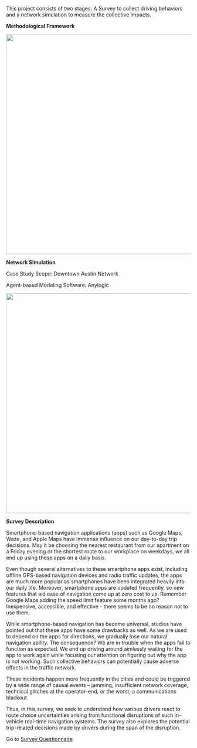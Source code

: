 

This project consists of two stages: A Survey to collect driving behaviors and a network simulation to measure the collective impacts.

**Methodological Framework**

<p align="center">
  <img width="600" src="https://user-images.githubusercontent.com/47671910/71696809-9d35d680-2d7b-11ea-8feb-6c759f797a9b.png">
</p>

**Network Simulation**

Case Study Scope: Downtown Austin Network

Agent-based Modeling Software: Anylogic

<p align="center">
  <img width="600" src="https://user-images.githubusercontent.com/47671910/64622074-5b3beb80-d3ac-11e9-83d6-7245d04bbd37.png">
</p>

**Survey Description**

Smartphone-based navigation applications (apps) such as Google Maps, Waze, and Apple Maps have immense influence on our day-to-day trip decisions. May it be choosing the nearest restaurant from our apartment on a Friday evening or the shortest route to our workplace on weekdays, we all end up using these apps on a daily basis.
 
Even though several alternatives to these smartphone apps exist, including offline GPS-based navigation devices and radio traffic updates, the apps are much more popular as smartphones have been integrated heavily into our daily life. Moreover, smartphone apps are updated frequently, so new features that aid ease of navigation come up at zero cost to us. Remember Google Maps adding the speed limit feature some months ago? Inexpensive, accessible, and effective - there seems to be no reason not to use them.
 
While smartphone-based navigation has become universal, studies have pointed out that these apps have some drawbacks as well. As we are used to depend on the apps for directions, we gradually lose our natural navigation ability. The consequence? We are in trouble when the apps fail to function as expected. We end up driving around aimlessly waiting for the app to work again while focusing our attention on figuring out why the app is not working. Such collective behaviors can potentially cause adverse effects in the traffic network.
 
These incidents happen more frequently in the cities and could be triggered by a wide range of causal events – jamming, insufficient network coverage, technical glitches at the operator-end, or the worst, a communications blackout.
 
Thus, in this survey, we seek to understand how various drivers react to route choice uncertainties arising from functional disruptions of such in-vehicle real-time navigation systems. The survey also explores the potential trip-related decisions made by drivers during the span of the disruption.
 
Go to [Survey Questionnaire](https://utexas.qualtrics.com/jfe/form/SV_3l96TVLip3Ou0Ad)

 
